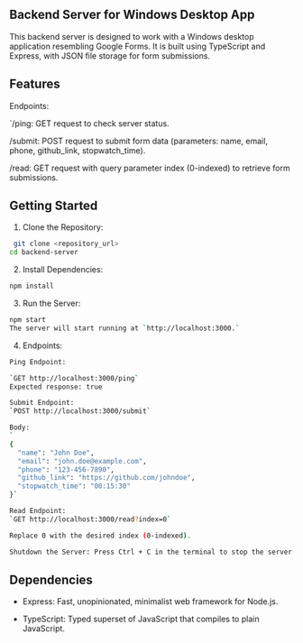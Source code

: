 
## Backend Server for Windows Desktop App

This backend server is designed to work with a Windows desktop application resembling Google Forms. It is built using TypeScript and Express, with JSON file storage for form submissions.



## Features


Endpoints:


`/ping: GET request to check server status.

/submit: POST request to submit form data (parameters: name, email, phone, github_link, stopwatch_time).

/read: GET request with query parameter index (0-indexed) to retrieve form submissions.


## Getting Started

1. Clone the Repository:

```bash
 git clone <repository_url>
cd backend-server

```
2. Install Dependencies:

```bash
npm install
```

3. Run the Server:

```bash
npm start
The server will start running at `http://localhost:3000.`

```
4. Endpoints:

```bash
Ping Endpoint:

`GET http://localhost:3000/ping`
Expected response: true

Submit Endpoint:
`POST http://localhost:3000/submit`

Body:
`
{
  "name": "John Doe",
  "email": "john.doe@example.com",
  "phone": "123-456-7890",
  "github_link": "https://github.com/johndoe",
  "stopwatch_time": "00:15:30"
}`

Read Endpoint:
`GET http://localhost:3000/read?index=0`

Replace 0 with the desired index (0-indexed).

Shutdown the Server: Press Ctrl + C in the terminal to stop the server.
```







## Dependencies

 * Express: Fast, unopinionated, minimalist web framework for Node.js.

* TypeScript: Typed superset of JavaScript that compiles to plain JavaScript.

